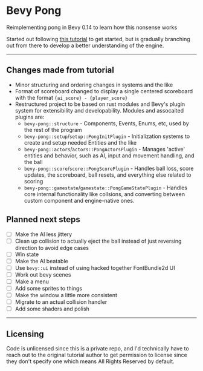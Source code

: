 # Bevy Pong

Reimplementing pong in Bevy 0.14 to learn how this nonsense works

Started out following [this tutorial](https://taintedcoders.com/bevy/pong-tutorial/#moving-our-ball) to get started, but is gradually branching out from there to develop a better understanding of the engine.

---

## Changes made from tutorial

- Minor structuring and ordering changes in systems and the like
- Format of scoreboard changed to display a single centered scoreboard with the format `{ai_score} - {player_score}`
- Restructured project to be based on rust modules and Bevy's plugin system for extensibility and developability. Modules and assocaited plugins are:
    - `bevy-pong::structure` - Components, Events, Enums, etc, used by the rest of the program
    - `bevy-pong::setup`/`setup::PongInitPlugin` - Initialization systems to create and setup needed Entities and the like
    - `bevy-pong::actors`/`actors::PongActorsPlugin` - Manages 'active' entities and behavior, such as AI, input and movement handling, and the ball
    - `bevy-pong::score`/`score::PongScorePlugin` - Handles ball loss, score updates, the scoreboard, ball resets, and everything else related to scoring
    - `bevy-pong::gamestate`/`gamestate::PongGameStatePlugin` - Handles core internal functionality like collsions, and converting between custom component and engine-native ones.

## Planned next steps

- [ ] Make the AI less jittery
- [ ] Clean up collision to actually eject the ball instead of just reversing direction to avoid edge cases
- [ ] Win state
- [ ] Make the AI beatable
- [ ] Use `bevy::ui` instead of using hacked together FontBundle2d UI
- [ ] Work out bevy scenes
- [ ] Make a menu
- [ ] Add some sprites to things
- [ ] Make the window a little more consistent
- [ ] Migrate to an actual collision handler
- [ ] Add some shaders and polish

---

## Licensing

Code is unlicensed since this is a private repo, and I'd technically have to reach out to the original tutorial author to get permission to license since they don't specify one which means All Rights Reserved by default.
